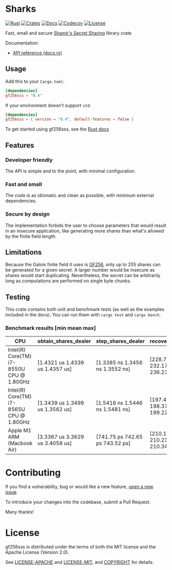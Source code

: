 # Sharks

[![Rust](https://github.com/multifactor/gf256sss/workflows/Rust/badge.svg?branch=master)](https://github.com/multifactor/gf256sss/actions)
[![Crates](https://img.shields.io/crates/v/gf256sss.svg)](https://crates.io/crates/gf256sss)
[![Docs](https://docs.rs/gf256sss/badge.svg)](https://docs.rs/gf256sss)
[![Codecov](https://codecov.io/gh/multifactor/gf256sss/branch/master/graph/badge.svg)](https://codecov.io/gh/multifactor/gf256sss)
[![License](https://camo.githubusercontent.com/47069b7e06b64b608c692a8a7f40bc6915cf629c/68747470733a2f2f696d672e736869656c64732e696f2f62616467652f6c6963656e73652d417061636865322e302532464d49542d626c75652e737667)](https://github.com/multifactor/gf256sss/blob/master/COPYRIGHT)

Fast, small and secure [Shamir's Secret Sharing](https://en.wikipedia.org/wiki/Shamir%27s_Secret_Sharing) library crate

Documentation:
-    [API reference (docs.rs)](https://docs.rs/gf256sss)

## Usage

Add this to your `Cargo.toml`:

```toml
[dependencies]
gf256sss = "0.4"
```

If your environment doesn't support `std`:

```toml
[dependencies]
gf256sss = { version = "0.4", default-features = false }
```

To get started using gf256sss, see the [Rust docs](https://docs.rs/gf256sss)

## Features

### Developer friendly
The API is simple and to the point, with minimal configuration.

### Fast and small
The code is as idiomatic and clean as possible, with minimum external dependencies.

### Secure by design
The implementation forbids the user to choose parameters that would result in an insecure application,
like generating more shares than what's allowed by the finite field length.

## Limitations

Because the Galois finite field it uses is [GF256](https://en.wikipedia.org/wiki/Finite_field#GF(p2)_for_an_odd_prime_p),
only up to 255 shares can be generated for a given secret. A larger number would be insecure as shares would start duplicating.
Nevertheless, the secret can be arbitrarily long as computations are performed on single byte chunks.

## Testing

This crate contains both unit and benchmark tests (as well as the examples included in the docs).
You can run them with `cargo test` and `cargo bench`.

### Benchmark results [min mean max]

| CPU                                      | obtain_shares_dealer            | step_shares_dealer              | recover_secret                  | share_from_bytes                | share_to_bytes                  |
| ---------------------------------------- | ------------------------------- | ------------------------------- | ------------------------------- | ------------------------------- | ------------------------------- |
| Intel(R) Core(TM) i7-8550U CPU @ 1.80GHz | [1.4321 us 1.4339 us 1.4357 us] | [1.3385 ns 1.3456 ns 1.3552 ns] | [228.77 us 232.17 us 236.23 us] | [24.688 ns 25.083 ns 25.551 ns] | [22.832 ns 22.910 ns 22.995 ns] |
| Intel(R) Core(TM) i7-8565U CPU @ 1.80GHz | [1.3439 us 1.3499 us 1.3562 us] | [1.5416 ns 1.5446 ns 1.5481 ns] | [197.46 us 198.37 us 199.22 us] | [20.455 ns 20.486 ns 20.518 ns] | [18.726 ns 18.850 ns 18.993 ns] |
| Apple M1 ARM (Macbook Air)               | [3.3367 us 3.3629 us 3.4058 us] | [741.75 ps 742.65 ps 743.52 ps] | [210.14 us 210.23 us 210.34 us] | [27.567 ns 27.602 ns 27.650 ns] | [26.716 ns 26.735 ns 26.755 ns] |

# Contributing

If you find a vulnerability, bug or would like a new feature, [open a new issue](https://github.com/multifactor/gf256sss/issues/new).

To introduce your changes into the codebase, submit a Pull Request.

Many thanks!

# License

gf256sss is distributed under the terms of both the MIT license and the
Apache License (Version 2.0).

See [LICENSE-APACHE](LICENSE-APACHE) and [LICENSE-MIT](LICENSE-MIT), and
[COPYRIGHT](COPYRIGHT) for details.
